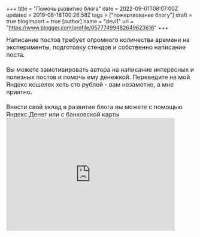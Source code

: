 +++
title = "Помочь развитию блога"
date = 2022-09-01T08:07:00Z
updated = 2019-08-18T00:26:58Z
tags = ["пожертвование блогу"]
draft = true
blogimport = true 
[author]
	name = "devi1"
	uri = "https://www.blogger.com/profile/05777499482649623616"
+++

<span style="font-size: medium;">Написание постов требует огромного количества времени на эксперименты, подготовку стендов и собственно написание поста.</span><br /><span style="font-size: medium;"><br /></span><span style="font-size: medium;">Вы можете замотивировать автора на написание интересных и полезных постов и помочь ему денежкой. Переведите на мой Яндекс кошелек хоть сто рублей - вам незаметно, а мне приятно.</span><br /><span style="font-size: medium;"><br /></span><span style="font-size: medium;">Внести свой вклад в развитие блога вы можете с помощью Яндекс.Денег или с банковской карты</span><br /><iframe allowtransparency="true" frameborder="0" height="302" scrolling="no" src="https://money.yandex.ru/quickpay/shop-widget?writer=seller&amp;targets=%D0%9D%D0%B0%20%D1%80%D0%B0%D0%B7%D0%B2%D0%B8%D1%82%D0%B8%D0%B5%20%D0%B1%D0%BB%D0%BE%D0%B3%D0%B0&amp;targets-hint=&amp;default-sum=222&amp;button-text=14&amp;payment-type-choice=on&amp;comment=on&amp;hint=%D0%9D%D0%B0%D0%BF%D0%B8%D1%88%D0%B8%20%D1%81%D0%B2%D0%BE%D1%91%20%D0%B8%D0%BC%D1%8F%20%D0%B8%D0%BB%D0%B8%20%D0%BA%D0%BE%D0%BD%D1%82%D0%B0%D0%BA%D1%82%D1%8B%20%D0%B8%20%D1%8F%20%D1%81%D0%BA%D0%B0%D0%B6%D1%83%20%D1%82%D0%B5%D0%B1%D0%B5%20%D1%81%D0%BF%D0%B0%D1%81%D0%B8%D0%B1%D0%BE&amp;successURL=&amp;quickpay=shop&amp;account=410011158926869" width="450"></iframe>
